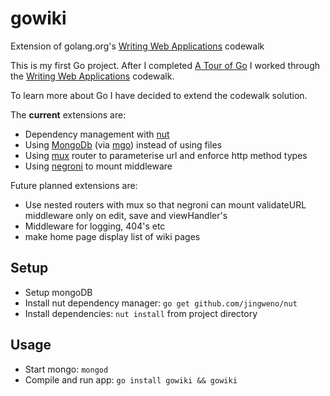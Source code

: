 # gowiki
Extension of golang.org's [Writing Web Applications](http://golang.org/doc/articles/wiki/) codewalk

This is my first Go project. After I completed [A Tour of Go](http://tour.golang.org/welcome/1) I worked through the [Writing Web Applications](http://golang.org/doc/articles/wiki/) codewalk.

To learn more about Go I have decided to extend the codewalk solution.

The **current** extensions are:
- Dependency management with [nut](https://github.com/jingweno/nut)
- Using [MongoDb](http://www.mongodb.org/) (via [mgo](http://labix.org/mgo)) instead of using files
- Using [mux](http://www.gorillatoolkit.org/pkg/mux) router to parameterise url and enforce http method types
- Using [negroni](https://github.com/codegangsta/negroni) to mount middleware

Future planned extensions are:
- Use nested routers with mux so that negroni can mount validateURL middleware only on edit, save and viewHandler's
- Middleware for logging, 404's etc
- make home page display list of wiki pages

## Setup
- Setup mongoDB
- Install nut dependency manager: `go get github.com/jingweno/nut`
- Install dependencies: `nut install` from project directory

## Usage
- Start mongo: `mongod`
- Compile and run app: `go install gowiki && gowiki`
